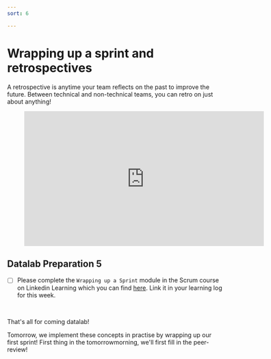 ```yaml
---
sort: 6

---
```


# Wrapping up a sprint and retrospectives

A retrospective is anytime your team reflects on the past to improve the future.
Between technical and non-technical teams, you can retro on just about anything!

<!-- blank line -->
<figure class="video_container">
<iframe width="560" height="315" src="https://www.youtube.com/embed/dJNCHvqKljU" title="YouTube video player" frameborder="0" allow="accelerometer; autoplay; clipboard-write; encrypted-media; gyroscope; picture-in-picture" allowfullscreen></iframe>
</figure>
<!-- blank line -->



## Datalab Preparation 5

- [ ] Please complete the ```Wrapping up a Sprint``` module in the Scrum course on
Linkedin Learning which you can find [here](https://www.linkedin.com/learning/scrum-the-basics). Link it in your learning log for this week.
<br>

That's all for coming datalab!

Tomorrow, we implement these concepts in practise by wrapping up our first sprint! First thing in the tomorrowmorning, we'll first fill in the peer-review!
